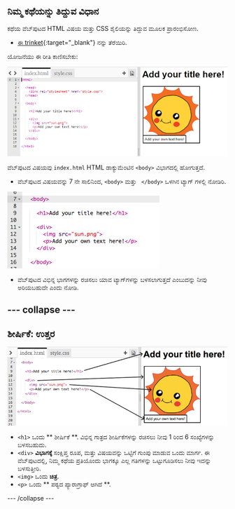## ನಿಮ್ಮ ಕಥೆಯನ್ನು ತಿದ್ದುವ ವಿಧಾನ

ಕಥೆಯ ವೆಬ್‌ಪುಟದ HTML ವಿಷಯ ಮತ್ತು CSS ಶೈಲಿಯನ್ನು ತಿದ್ದುವ ಮೂಲಕ ಪ್ರಾರಂಭಿಸೋಣ.

+ [ಈ trinket](http://jumpto.cc/web-story){:target="_blank"} ನನ್ನು ತೆರೆಯಿರಿ.

ಯೋಜನೆಯು ಈ ರೀತಿ ಕಾಣಿಸಬೇಕು:

![ಸ್ಕ್ರೀನ್‍ಶಾಟ್](images/story-starter.png)

ವೆಬ್‌ಪುಟದ ವಿಷಯವು `index.html` HTML ಡಾಕ್ಯುಮೆಂಟಿನ `<body>` ವಿಭಾಗದಲ್ಲಿ ಹೋಗುತ್ತದೆ.

+ ವೆಬ್‌ಪುಟದ ವಿಷಯವನ್ನು 7 ನೇ ಸಾಲಿನಿಂದ, `<body>` ಮತ್ತು ` </body>` ಒಳಗಿನ ಟ್ಯಾಗ್ ಗಳಲ್ಲಿ ನೋಡಿರಿ.

![ಸ್ಕ್ರೀನ್‍ಶಾಟ್](images/story-html.png)

+ ವೆಬ್‌ಪುಟದ ವಿಭಿನ್ನ ಭಾಗಗಳನ್ನು ರಚಿಸಲು ಯಾವ ಟ್ಯಾಗ್‌ಗಳನ್ನು ಬಳಸಲಾಗುತ್ತದೆ ಎಂಬುದನ್ನು ನೀವು ಅರಿಯಬಹುದೇ ಎಂದು ನೋಡಿ.

## \--- collapse \---

## ಶೀರ್ಷಿಕೆ: ಉತ್ತರ

![ಸ್ಕ್ರೀನ್‍ಶಾಟ್](images/story-elements.png)

+ `<h1>` ಒಂದು ** ಶೀರ್ಷಿಕೆ **. ವಿಭಿನ್ನ ಗಾತ್ರದ ಶೀರ್ಷಿಕೆಗಳನ್ನು ರಚಿಸಲು ನೀವು 1 ರಿಂದ 6 ಸಂಖ್ಯೆಗಳನ್ನು ಬಳಸಬಹುದು.
+ `<div>` **ವಿಭಾಗಕ್ಕೆ** ಸಂಕ್ಷಿಪ್ತ ರೂಪ, ಮತ್ತು ವಿಷಯವನ್ನು ಒಟ್ಟಿಗೆ ಗುಂಪು ಮಾಡುವ ಒಂದು ಮಾರ್ಗ. ಈ ವೆಬ್‌ಪುಟದಲ್ಲಿ, ನಿಮ್ಮ ಕಥೆಯ ಪ್ರತಿಯೊಂದು ಭಾಗಕ್ಕೂ ಎಲ್ಲ ಗತಿಗಳನ್ನು ಒಟ್ಟುಗೂಡಿಸಲು ನೀವು ಇದನ್ನು ಬಳಸುತ್ತೀರಿ.
+ `<img>` ಒಂದು **ಚಿತ್ರ**.
+ `<p>` ಒಂದು ** ಪಠ್ಯದ ಪ್ಯಾರಾಗ್ರಾಫ್ ಆಗಿದೆ **.

\--- /collapse \---